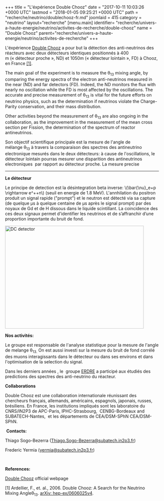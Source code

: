 +++
title = "L'éxpérience Double Chooz"
date = "2017-10-11 10:03:26 +0000 UTC"
lastmod = "2018-01-05 09:25:21 +0000 UTC"
path = "recherche/neutrino/doublechooz-fr.md"
joomlaid = 415
category = "neutrino"
layout="recherche"
[menu.main]
  identifier= "recherche/univers-a-haute-energie/neutrino/activites-de-recherche/double-chooz"
  name = "Double Chooz"
  parent="recherche/univers-a-haute-energie/neutrino/activites-de-recherche"
+++
<p>L'éxpérience <a href="http://doublechooz.in2p3.fr/Status_and_News/status_and_news.php">Double Chooz</a> a pour but la détection des anti-neutrinos des réacteurs avec deux détecteurs identiques positionnés à 400 m (« détecteur proche », ND) et 1050m (« détecteur lointain », FD) à Chooz, en France <a href="https://arxiv.org/abs/hep-ex/0606025">[1]</a>. </p>
<p>The main goal of the experiment is to measure the θ<sub>13</sub> mixing angle, by comparing the energy spectra of the electron anti-neutrinos measured in the near (ND) and far detectors (FD). Indeed, the ND monitors the flux with nearly no oscillation while the FD is most affected by the oscillations<span>. </span>The accurate and precise measurement of θ<sub>13</sub> is vital for the future efforts on neutrino physics, such as the determination if neutrinos violate the Charge-Parity conservation, and their mass distribution. </p>
<p>Other activities beyond the measurement of θ<sub>13</sub> are also ongoing in the collaboration, as the improvement in the measurement of the mean cross section per Fission, the determination of the spectrum of reactor antineutrinos.</p>
<p><span>Son objectif scientifique principale est la mesure de l'angle de mélange</span> <span>θ</span><sub>13</sub> à travers la comparaison des spectres des antineutrino electronique<span> </span><span>mesurés dans le deux détecteurs: à cause de l'oscillations, le <span>détecteur lointain pourras mesurer une disparition des</span> antineutrinos electroniques <span> par rapport au détecteur proche</span><span>. La mesure precise </span></span></p>
<hr/>
<p><strong>Le détecteur</strong></p>
<p>Le principe de detection est la désintegration beta inverse: \(\bar{\nu}_e+p \rightarrow e^++n\) (seuil en energie de 1.8 MeV). L'annhilation du positron produit un signal rapide ("prompt") et le neutron est détecté via sa capture (de quelque <span>µ</span><span>s à quelque centaine de </span><span>µ</span><span>s après le signal prompt) p</span>ar des noyaux de Gd et de H dissous dans le liquide scintillant. La coincidence des ces deux signaux permet d'identifier les neutrinos et de s’affranchir d’une proportion importante du bruit de fond.</p>
<p><img src="images/Recherche/neutrino/DoubleChooz/DC-detector.jpg" alt="DC detector" width="454" height="336"/></p>
<p><strong>Nos activités:</strong></p>
<p>Le groupe est responsable de l'analyse statistique pour la mesure <span>de l'angle de melange </span><span>θ</span><sub>13.</sub><span> On est aussi investi sur la mesure du bruit de fond corrélé des muons interagissants dans le détecteur ou dans ses environs et dans l'optimisation de la selection du signal. </span></p>
<p>Dans les derniers années , le  groupe <a href="en/research/nuclear-and-environment/erdre/about">ERDRE</a> a participé aux étudiés des predictions des spectres des anti-neutrino du réacteur. </p>
<p><strong>Collaborations</strong></p>
<p>Double Chooz est une collaboration internationale réunissant des chercheurs français, allemands, américains, espagnols, japonais, russes, brésiliens. En France, les institutions impliqués sont les laboratoire du CNRS/IN2P3 de APC-Paris, IPHC-Strasbourg, <span> CENBG-Bordeaux</span> and SUBATECH-Nantes,  et les départements de CEA/DSM-SPhN CEA/DSM-SPhN. </p>
<p> <strong><strong>Contacts:</strong></strong></p>
<p>Thiago Sogo-Bezerra (<a href="mailto:Thiago.Sogo-Bezerra@subatech.in2p3.fr">Thiago.Sogo-Bezerra@subatech.in2p3.fr</a>) </p>
<p>Frederic Yermia (<a href="mailto:yermia@subatech.in2p3.fr">yermia@subatech.in2p3.fr</a>) <a href="mailto:yermia@subatech.in2p3.fr"></a></p>
<p> </p>
<p><strong>References:</strong></p>
<p><a href="http://doublechooz.in2p3.fr/Status_and_News/status_and_news.php">Double Chooz</a> official webpage</p>
<p>[1] Ardellier, F., et. al., 2006. Double Chooz: A Search for the Neutrino Mixing Angleθ<sub>13</sub>. <a href="https://arxiv.org/abs/hep-ex/0606025">arXiv: hep-ex/0606025v4</a>.</p>
<p> </p>